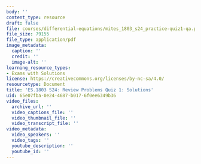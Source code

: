 ```yaml
---
body: ''
content_type: resource
draft: false
file: courses/differential-equations/mites_1803_s24_practice-quiz1-qa.pdf
file_size: 79155
file_type: application/pdf
image_metadata:
  caption: ''
  credit: ''
  image-alt: ''
learning_resource_types:
- Exams with Solutions
license: https://creativecommons.org/licenses/by-nc-sa/4.0/
resourcetype: Document
title: 'ES.1803 S24: Review Problems Quiz 1: Solutions'
uid: 65e07fba-0e24-4687-b017-6f0ee6349b36
video_files:
  archive_url: ''
  video_captions_file: ''
  video_thumbnail_file: ''
  video_transcript_file: ''
video_metadata:
  video_speakers: ''
  video_tags: ''
  youtube_description: ''
  youtube_id: ''
---
```

